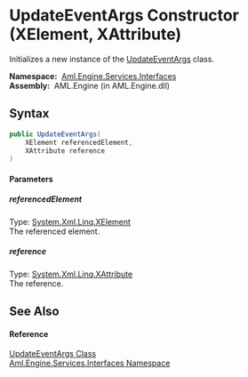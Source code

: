 UpdateEventArgs Constructor (XElement, XAttribute)
==================================================
Initializes a new instance of the [UpdateEventArgs][1] class.

  **Namespace:**  [Aml.Engine.Services.Interfaces][2]  
  **Assembly:**  AML.Engine (in AML.Engine.dll)

Syntax
------

```csharp
public UpdateEventArgs(
	XElement referencedElement,
	XAttribute reference
)
```

#### Parameters

##### *referencedElement*
Type: [System.Xml.Linq.XElement][3]  
The referenced element.

##### *reference*
Type: [System.Xml.Linq.XAttribute][4]  
The reference.


See Also
--------

#### Reference
[UpdateEventArgs Class][1]  
[Aml.Engine.Services.Interfaces Namespace][2]  

[1]: README.md
[2]: ../README.md
[3]: https://docs.microsoft.com/dotnet/api/system.xml.linq.xelement
[4]: https://docs.microsoft.com/dotnet/api/system.xml.linq.xattribute
[5]: https://www.automationml.org
[6]: ../../icons/logoShade.png